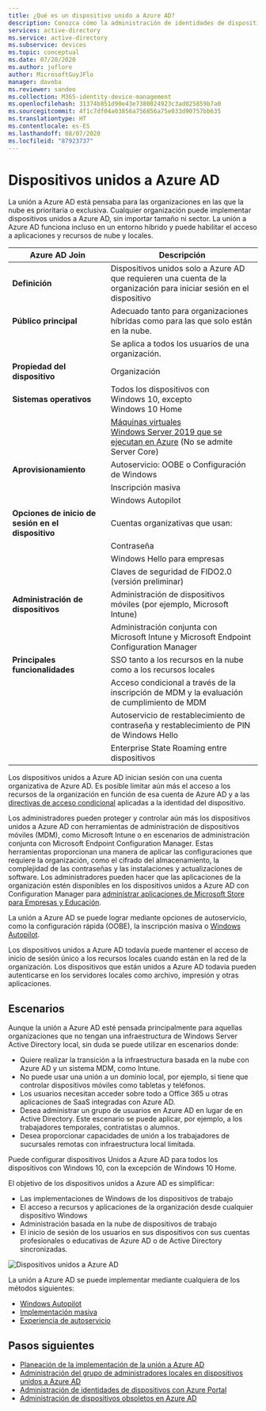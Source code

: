 ```yaml
---
title: ¿Qué es un dispositivo unido a Azure AD?
description: Conozca cómo la administración de identidades de dispositivos puede ayudarle a administrar los dispositivos que acceden a los recursos de su entorno.
services: active-directory
ms.service: active-directory
ms.subservice: devices
ms.topic: conceptual
ms.date: 07/20/2020
ms.author: joflore
author: MicrosoftGuyJFlo
manager: daveba
ms.reviewer: sandeo
ms.collection: M365-identity-device-management
ms.openlocfilehash: 31374b851d90e43e7380024923c3ad025859b7a0
ms.sourcegitcommit: 4f1c7df04a03856a756856a75e033d90757bb635
ms.translationtype: HT
ms.contentlocale: es-ES
ms.lasthandoff: 08/07/2020
ms.locfileid: "87923737"
---
```

# <a name="azure-ad-joined-devices"></a>Dispositivos unidos a Azure AD

La unión a Azure AD está pensaba para las organizaciones en las que la nube es prioritaria o exclusiva. Cualquier organización puede implementar dispositivos unidos a Azure AD, sin importar tamaño ni sector. La unión a Azure AD funciona incluso en un entorno híbrido y puede habilitar el acceso a aplicaciones y recursos de nube y locales.

| Azure AD Join | Descripción |
| --- | --- |
| **Definición** | Dispositivos unidos solo a Azure AD que requieren una cuenta de la organización para iniciar sesión en el dispositivo |
| **Público principal** | Adecuado tanto para organizaciones híbridas como para las que solo están en la nube. |
|   | Se aplica a todos los usuarios de una organización. |
| **Propiedad del dispositivo** | Organización |
| **Sistemas operativos** | Todos los dispositivos con Windows 10, excepto Windows 10 Home |
|   | [Máquinas virtuales Windows Server 2019 que se ejecutan en Azure](howto-vm-sign-in-azure-ad-windows.md) (No se admite Server Core) |
| **Aprovisionamiento** | Autoservicio: OOBE o Configuración de Windows |
|   | Inscripción masiva |
|   | Windows Autopilot |
| **Opciones de inicio de sesión en el dispositivo** | Cuentas organizativas que usan: |
|   | Contraseña |
|   | Windows Hello para empresas |
|   | Claves de seguridad de FIDO2.0 (versión preliminar) |
| **Administración de dispositivos** | Administración de dispositivos móviles (por ejemplo, Microsoft Intune) |
|   | Administración conjunta con Microsoft Intune y Microsoft Endpoint Configuration Manager |
| **Principales funcionalidades** | SSO tanto a los recursos en la nube como a los recursos locales |
|   | Acceso condicional a través de la inscripción de MDM y la evaluación de cumplimiento de MDM |
|   | Autoservicio de restablecimiento de contraseña y restablecimiento de PIN de Windows Hello |
|   | Enterprise State Roaming entre dispositivos |

Los dispositivos unidos a Azure AD inician sesión con una cuenta organizativa de Azure AD. Es posible limitar aún más el acceso a los recursos de la organización en función de esa cuenta de Azure AD y a las [directivas de acceso condicional](../conditional-access/howto-conditional-access-policy-compliant-device.md) aplicadas a la identidad del dispositivo.

Los administradores pueden proteger y controlar aún más los dispositivos unidos a Azure AD con herramientas de administración de dispositivos móviles (MDM), como Microsoft Intune o en escenarios de administración conjunta con Microsoft Endpoint Configuration Manager. Estas herramientas proporcionan una manera de aplicar las configuraciones que requiere la organización, como el cifrado del almacenamiento, la complejidad de las contraseñas y las instalaciones y actualizaciones de software. Los administradores pueden hacer que las aplicaciones de la organización estén disponibles en los dispositivos unidos a Azure AD con Configuration Manager para [administrar aplicaciones de Microsoft Store para Empresas y Educación](/configmgr/apps/deploy-use/manage-apps-from-the-windows-store-for-business).

La unión a Azure AD se puede lograr mediante opciones de autoservicio, como la configuración rápida (OOBE), la inscripción masiva o [Windows Autopilot](/intune/enrollment-autopilot).

Los dispositivos unidos a Azure AD todavía puede mantener el acceso de inicio de sesión único a los recursos locales cuando están en la red de la organización. Los dispositivos que están unidos a Azure AD todavía pueden autenticarse en los servidores locales como archivo, impresión y otras aplicaciones.

## <a name="scenarios"></a>Escenarios

Aunque la unión a Azure AD esté pensada principalmente para aquellas organizaciones que no tengan una infraestructura de Windows Server Active Directory local, sin duda se puede utilizar en escenarios donde:

- Quiere realizar la transición a la infraestructura basada en la nube con Azure AD y un sistema MDM, como Intune.
- No puede usar una unión a un dominio local, por ejemplo, si tiene que controlar dispositivos móviles como tabletas y teléfonos.
- Los usuarios necesitan acceder sobre todo a Office 365 u otras aplicaciones de SaaS integradas con Azure AD.
- Desea administrar un grupo de usuarios en Azure AD en lugar de en Active Directory. Este escenario se puede aplicar, por ejemplo, a los trabajadores temporales, contratistas o alumnos.
- Desea proporcionar capacidades de unión a los trabajadores de sucursales remotas con infraestructura local limitada.

Puede configurar dispositivos Unidos a Azure AD para todos los dispositivos con Windows 10, con la excepción de Windows 10 Home.

El objetivo de los dispositivos unidos a Azure AD es simplificar:

- Las implementaciones de Windows de los dispositivos de trabajo
- El acceso a recursos y aplicaciones de la organización desde cualquier dispositivo Windows
- Administración basada en la nube de dispositivos de trabajo
- El inicio de sesión de los usuarios en sus dispositivos con sus cuentas profesionales o educativas de Azure AD o de Active Directory sincronizadas.

![Dispositivos unidos a Azure AD](./media/concept-azure-ad-join/azure-ad-joined-device.png)

La unión a Azure AD se puede implementar mediante cualquiera de los métodos siguientes:

- [Windows Autopilot](/windows/deployment/windows-autopilot/windows-10-autopilot)
- [Implementación masiva](/intune/windows-bulk-enroll)
- [Experiencia de autoservicio](azuread-joined-devices-frx.md)

## <a name="next-steps"></a>Pasos siguientes

- [Planeación de la implementación de la unión a Azure AD](azureadjoin-plan.md)
- [Administración del grupo de administradores locales en dispositivos unidos a Azure AD](assign-local-admin.md)
- [Administración de identidades de dispositivos con Azure Portal](device-management-azure-portal.md)
- [Administración de dispositivos obsoletos en Azure AD](manage-stale-devices.md)

